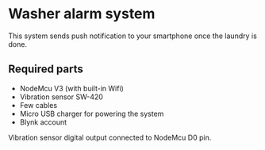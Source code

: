 # Washer alarm system

This system sends push notification to your smartphone once the laundry is done.

## Required parts

- NodeMcu V3 (with built-in Wifi)
- Vibration sensor SW-420
- Few cables
- Micro USB charger for powering the system
- Blynk account

Vibration sensor digital output connected to NodeMcu D0 pin.
